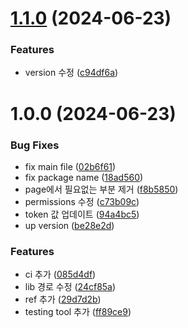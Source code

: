 # [1.1.0](https://github.com/sonwonjae/react-markdownarea/compare/v1.0.0...v1.1.0) (2024-06-23)


### Features

* version 수정 ([c94df6a](https://github.com/sonwonjae/react-markdownarea/commit/c94df6a3627eff1cb1e3976ef7bcee1139ccb761))

# 1.0.0 (2024-06-23)


### Bug Fixes

* fix main file ([02b6f61](https://github.com/sonwonjae/react-markdownarea/commit/02b6f61706e2f0c4bedd2b4eb82ee8758d591912))
* fix package name ([18ad560](https://github.com/sonwonjae/react-markdownarea/commit/18ad560128e018edb36ef966ba8b01c3b579d040))
* page에서 필요없는 부분 제거 ([f8b5850](https://github.com/sonwonjae/react-markdownarea/commit/f8b5850f6198faa1e52c7dfd504109c4a735fde0))
* permissions 수정 ([c73b09c](https://github.com/sonwonjae/react-markdownarea/commit/c73b09c310e01e651eb0e0185c775e3d3ff43cdc))
* token 값 업데이트 ([94a4bc5](https://github.com/sonwonjae/react-markdownarea/commit/94a4bc546402120aa9a61ad70637d296f1210697))
* up version ([be28e2d](https://github.com/sonwonjae/react-markdownarea/commit/be28e2dd1b283ffc4a8f9f3ee08980e9cba2e249))


### Features

* ci 추가 ([085d4df](https://github.com/sonwonjae/react-markdownarea/commit/085d4df77ad7d2061769f95be8b2226370196b52))
* lib 경로 수정 ([24cf85a](https://github.com/sonwonjae/react-markdownarea/commit/24cf85a329ba16e2b5174fa1bf83f684db207cc1))
* ref 추가 ([29d7d2b](https://github.com/sonwonjae/react-markdownarea/commit/29d7d2bd9508012262ddf915b018d84fd43a1d62))
* testing tool 추가 ([ff89ce9](https://github.com/sonwonjae/react-markdownarea/commit/ff89ce9305091e37ed1d2f431a969efca7a768d2))
